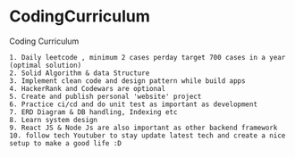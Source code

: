 # CodingCurriculum
Coding Curriculum


	1. Daily leetcode , minimum 2 cases perday target 700 cases in a year (optimal solution)
	2. Solid Algorithm & data Structure
	3. Implement clean code and design pattern while build apps
	4. HackerRank and Codewars are optional
	5. Create and publish personal 'website' project
	6. Practice ci/cd and do unit test as important as development
	7. ERD Diagram & DB handling, Indexing etc
	8. Learn system design
	9. React JS & Node Js are also important as other backend framework
  	10. follow tech Youtuber to stay update latest tech and create a nice setup to make a good life :D
 









